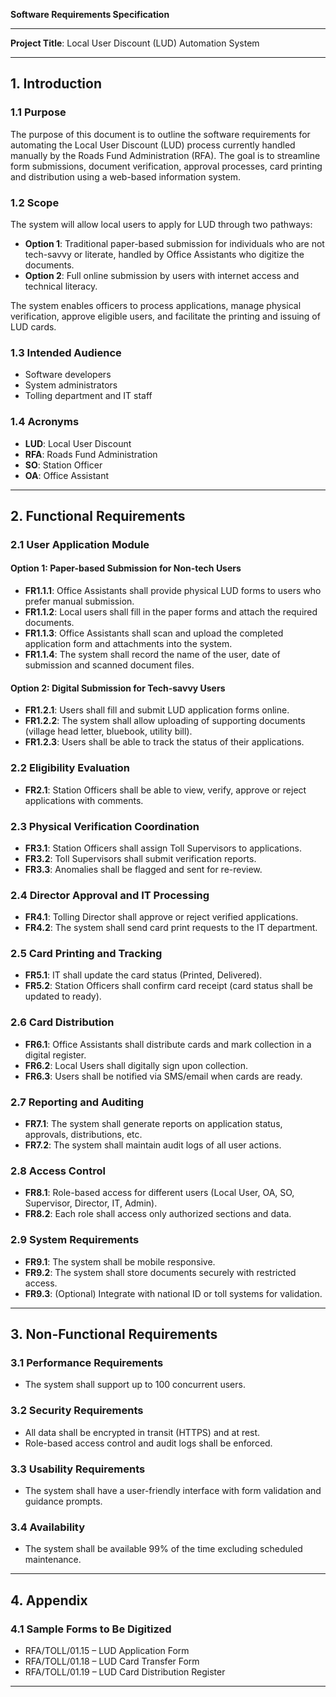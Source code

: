 **Software Requirements Specification**

---

**Project Title**: Local User Discount (LUD) Automation System


---

## 1. Introduction

### 1.1 Purpose

The purpose of this document is to outline the software requirements for automating the Local User Discount (LUD) process currently handled manually by the Roads Fund Administration (RFA). The goal is to streamline form submissions, document verification, approval processes, card printing and distribution using a web-based information system.

### 1.2 Scope

The system will allow local users to apply for LUD through two pathways:

* **Option 1**: Traditional paper-based submission for individuals who are not tech-savvy or literate, handled by Office Assistants who digitize the documents.
* **Option 2**: Full online submission by users with internet access and technical literacy.

The system enables officers to process applications, manage physical verification, approve eligible users, and facilitate the printing and issuing of LUD cards.

### 1.3 Intended Audience

* Software developers
* System administrators
* Tolling department and IT staff

### 1.4 Acronyms

* **LUD**: Local User Discount
* **RFA**: Roads Fund Administration
* **SO**: Station Officer
* **OA**: Office Assistant

---

## 2. Functional Requirements

### 2.1 User Application Module

#### Option 1: Paper-based Submission for Non-tech Users

* **FR1.1.1**: Office Assistants shall provide physical LUD forms to users who prefer manual submission.
* **FR1.1.2**: Local users shall fill in the paper forms and attach the required documents.
* **FR1.1.3**: Office Assistants shall scan and upload the completed application form and attachments into the system.
* **FR1.1.4**: The system shall record the name of the user, date of submission and scanned document files.

#### Option 2: Digital Submission for Tech-savvy Users

* **FR1.2.1**: Users shall fill and submit LUD application forms online.
* **FR1.2.2**: The system shall allow uploading of supporting documents (village head letter, bluebook, utility bill).
* **FR1.2.3**: Users shall be able to track the status of their applications.


### 2.2 Eligibility Evaluation

* **FR2.1**: Station Officers shall be able to view, verify, approve or reject applications with comments.

### 2.3 Physical Verification Coordination

* **FR3.1**: Station Officers shall assign Toll Supervisors to applications.
* **FR3.2**: Toll Supervisors shall submit verification reports.
* **FR3.3**: Anomalies shall be flagged and sent for re-review.

### 2.4 Director Approval and IT Processing

* **FR4.1**: Tolling Director shall approve or reject verified applications.
* **FR4.2**: The system shall send card print requests to the IT department.

### 2.5 Card Printing and Tracking

* **FR5.1**: IT shall update the card status (Printed, Delivered).
* **FR5.2**: Station Officers shall confirm card receipt (card status shall be updated to ready).

### 2.6 Card Distribution

* **FR6.1**: Office Assistants shall distribute cards and mark collection in a digital register.
* **FR6.2**: Local Users shall digitally sign upon collection.
* **FR6.3**: Users shall be notified via SMS/email when cards are ready.

### 2.7 Reporting and Auditing

* **FR7.1**: The system shall generate reports on application status, approvals, distributions, etc.
* **FR7.2**: The system shall maintain audit logs of all user actions.

### 2.8 Access Control

* **FR8.1**: Role-based access for different users (Local User, OA, SO, Supervisor, Director, IT, Admin).
* **FR8.2**: Each role shall access only authorized sections and data.

### 2.9 System Requirements

* **FR9.1**: The system shall be mobile responsive.
* **FR9.2**: The system shall store documents securely with restricted access.
* **FR9.3**: (Optional) Integrate with national ID or toll systems for validation.

---

## 3. Non-Functional Requirements

### 3.1 Performance Requirements

* The system shall support up to 100 concurrent users.

### 3.2 Security Requirements

* All data shall be encrypted in transit (HTTPS) and at rest.
* Role-based access control and audit logs shall be enforced.

### 3.3 Usability Requirements

* The system shall have a user-friendly interface with form validation and guidance prompts.

### 3.4 Availability

* The system shall be available 99% of the time excluding scheduled maintenance.

---

## 4. Appendix

### 4.1 Sample Forms to Be Digitized
* RFA/TOLL/01.15 – LUD Application Form
* RFA/TOLL/01.18 – LUD Card Transfer Form
* RFA/TOLL/01.19 – LUD Card Distribution Register



---


